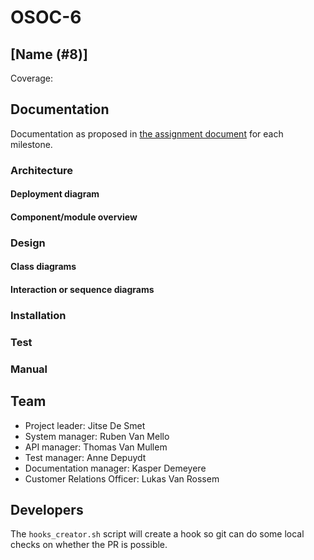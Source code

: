 # OSOC-6

## [Name (#8)]
Coverage: 

## Documentation

Documentation as proposed in [the assignment document](https://github.com/SELab-2/OSOC-opgave/blob/main/opgave.md#algemeen) for each milestone.

### Architecture

#### Deployment diagram

#### Component/module overview

### Design

#### Class diagrams

#### Interaction or sequence diagrams

### Installation

### Test

### Manual

## Team

* Project leader: Jitse De Smet
* System manager: Ruben Van Mello
* API manager: Thomas Van Mullem
* Test manager: Anne Depuydt
* Documentation manager: Kasper Demeyere
* Customer Relations Officer: Lukas Van Rossem

## Developers

The `hooks_creator.sh` script will create a hook so git can do some local checks on whether the PR is possible.